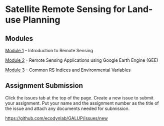 # Satellite Remote Sensing for Land-use Planning

## Modules

<a href="Module 1.md" title="Module 1">Module 1</a> - Introduction to Remote Sensing

<a href="Module 2.md" title="Module 2">Module 2</a> - Remote Sensing Applications using Google Earth Engine (GEE)

<a href="Module 3.md" title="Module 3">Module 3</a> - Common RS Indices and Environmental Variables

## Assignment Submission

Click the issues tab at the top of the page. Create a new issue to submit your assignment. Put your name and the assignment number as the title of the issue and attach any documents needed for submission. 

https://github.com/ecodynlab/GALUP/issues/new

